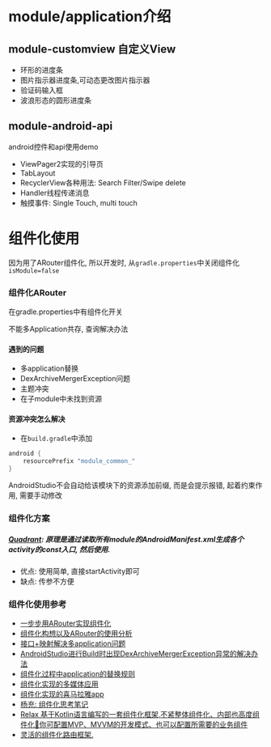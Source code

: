 # module/application介绍
## module-customview 自定义View
- 环形的进度条
- 图片指示器进度条,可动态更改图片指示器
- 验证码输入框
- 波浪形态的圆形进度条

## module-android-api
android控件和api使用demo
- ViewPager2实现的引导页
- TabLayout
- RecyclerView各种用法: Search Filter/Swipe delete
- Handler线程传递消息
- 触摸事件: Single Touch, multi touch

# 组件化使用
因为用了ARouter组件化, 所以开发时, 从`gradle.properties`中关闭组件化`isModule=false`


### 组件化ARouter
在gradle.properties中有组件化开关

不能多Application共存, 查询解决办法

#### 遇到的问题
- 多application替换
- DexArchiveMergerException问题
- 主题冲突
- 在子module中未找到资源

#### 资源冲突怎么解决
- 在`build.gradle`中添加
```groovy
android {
    resourcePrefix "module_common_"
}
```
AndroidStudio不会自动给该模块下的资源添加前缀, 而是会提示报错, 起着约束作用, 需要手动修改

### 组件化方案
##### [Quadrant](https://github.com/gaelmarhic/Quadrant): 原理是通过读取所有module的AndroidManifest.xml生成各个activity的const入口, 然后使用.
- 优点: 使用简单, 直接startActivity即可
- 缺点: 传参不方便

### 组件化使用参考
- [一步步用ARouter实现组件化](https://www.codetd.com/article/11007754)
- [组件化构想以及ARouter的使用分析](https://www.jianshu.com/p/5b318df8b6f6)
- [接口+映射解决多application问题](https://www.jianshu.com/p/b9766b1a9c31)
- [AndroidStudio进行Build时出现DexArchiveMergerException异常的解决办法](https://blog.csdn.net/zgd826237710/article/details/79456202)
- [组件化过程中application的替换规则](https://blog.csdn.net/baidu_31093133/article/details/94633316)
- [组件化实现的多媒体应用](https://github.com/guofudong/KotlinAndroid)
- [组件化实现的喜马拉雅app](https://github.com/TanZhiL/Zhumulangma)
- [杨充: 组件化思考笔记](https://juejin.im/post/5c46e6fb6fb9a049a5713bcc#heading-33)
- [Relax 基于Kotlin语言编写的一套组件化框架,不紧整体组件化、内部也高度组件化🎋你可配置MVP、MVVM的开发模式、也可以配置所需要的业务组件](https://github.com/UCodeUStory/Relax)
- [灵活的组件化路由框架.](https://github.com/chenenyu/Router)

